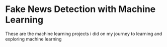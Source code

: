 # Fake News Detection with Machine Learning
These are the machine learning projects i did on my journey to learning and exploring machine learning
